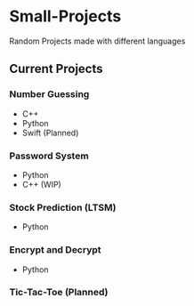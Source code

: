 # Small-Projects
Random Projects made with different languages

## Current Projects

### Number Guessing
- C++
- Python
- Swift (Planned)

### Password System
- Python
- C++ (WIP)

### Stock Prediction (LTSM)
- Python

### Encrypt and Decrypt
- Python

### Tic-Tac-Toe (Planned)
